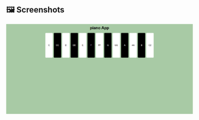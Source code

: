 ## 🖼️ Screenshots
![](https://github.com/AbdoJoker99/mini-projects-web/blob/main/piano/Screenshot%202024-11-29%20214635.png?raw=true)
